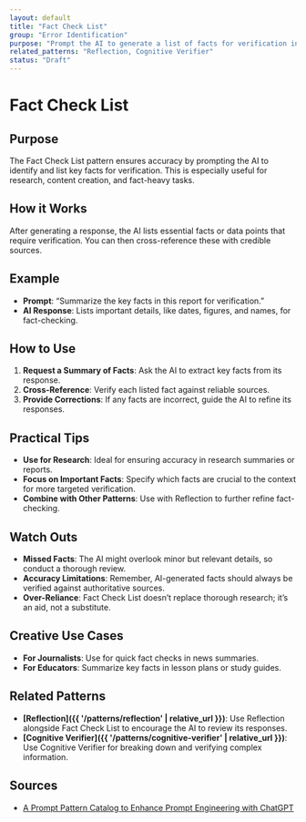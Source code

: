 ```yaml
---
layout: default
title: "Fact Check List"
group: "Error Identification"
purpose: "Prompt the AI to generate a list of facts for verification in AI responses."
related_patterns: "Reflection, Cognitive Verifier"
status: "Draft"
---
```


# Fact Check List

## Purpose
The Fact Check List pattern ensures accuracy by prompting the AI to identify and list key facts for verification. This is especially useful for research, content creation, and fact-heavy tasks.

## How it Works
After generating a response, the AI lists essential facts or data points that require verification. You can then cross-reference these with credible sources.

## Example
- **Prompt**: “Summarize the key facts in this report for verification.”
- **AI Response**: Lists important details, like dates, figures, and names, for fact-checking.

## How to Use
1. **Request a Summary of Facts**: Ask the AI to extract key facts from its response.
2. **Cross-Reference**: Verify each listed fact against reliable sources.
3. **Provide Corrections**: If any facts are incorrect, guide the AI to refine its responses.

## Practical Tips
- **Use for Research**: Ideal for ensuring accuracy in research summaries or reports.
- **Focus on Important Facts**: Specify which facts are crucial to the context for more targeted verification.
- **Combine with Other Patterns**: Use with Reflection to further refine fact-checking.

## Watch Outs
- **Missed Facts**: The AI might overlook minor but relevant details, so conduct a thorough review.
- **Accuracy Limitations**: Remember, AI-generated facts should always be verified against authoritative sources.
- **Over-Reliance**: Fact Check List doesn’t replace thorough research; it’s an aid, not a substitute.

## Creative Use Cases
- **For Journalists**: Use for quick fact checks in news summaries.
- **For Educators**: Summarize key facts in lesson plans or study guides.

## Related Patterns
- **[Reflection]({{ '/patterns/reflection' | relative_url }})**: Use Reflection alongside Fact Check List to encourage the AI to review its responses.
- **[Cognitive Verifier]({{ '/patterns/cognitive-verifier' | relative_url }})**: Use Cognitive Verifier for breaking down and verifying complex information.

## Sources
- [A Prompt Pattern Catalog to Enhance Prompt Engineering with ChatGPT](https://arxiv.org/pdf/2302.11382)